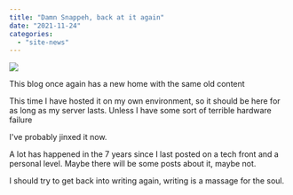 ```yaml
---
title: "Damn Snappeh, back at it again"
date: "2021-11-24"
categories: 
  - "site-news"
---
```


[![](/images/damn-daniel-recording.gif)](https://snappeh.com/blog/wp-content/uploads/2021/11/damn-daniel-recording.gif)

This blog once again has a new home with the same old content

This time I have hosted it on my own environment, so it should be here for as long as my server lasts. Unless I have some sort of terrible hardware failure

I've probably jinxed it now.

A lot has happened in the 7 years since I last posted on a tech front and a personal level. Maybe there will be some posts about it, maybe not.

I should try to get back into writing again, writing is a massage for the soul.
